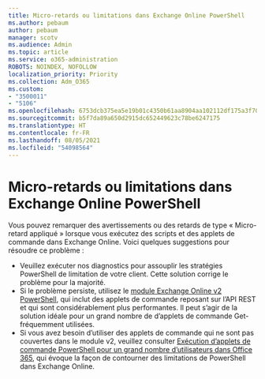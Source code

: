 ```yaml
---
title: Micro-retards ou limitations dans Exchange Online PowerShell
ms.author: pebaum
author: pebaum
manager: scotv
ms.audience: Admin
ms.topic: article
ms.service: o365-administration
ROBOTS: NOINDEX, NOFOLLOW
localization_priority: Priority
ms.collection: Adm_O365
ms.custom:
- "3500011"
- "5106"
ms.openlocfilehash: 6753dcb375ea5e19b01c4350b61aa8904aa102112df175a3f70281d18a634dbf
ms.sourcegitcommit: b5f7da89a650d2915dc652449623c78be6247175
ms.translationtype: HT
ms.contentlocale: fr-FR
ms.lasthandoff: 08/05/2021
ms.locfileid: "54098564"
---
```

# <a name="micro-delays-or-throttling-in-exchange-online-powershell"></a>Micro-retards ou limitations dans Exchange Online PowerShell

Vous pouvez remarquer des avertissements ou des retards de type « Micro-retard appliqué » lorsque vous exécutez des scripts et des applets de commande dans Exchange Online. Voici quelques suggestions pour résoudre ce problème :

- Veuillez exécuter nos diagnostics pour assouplir les stratégies PowerShell de limitation de votre client. Cette solution corrige le problème pour la majorité.
- Si le problème persiste, utilisez le [module Exchange Online v2 PowerShell](/powershell/exchange/exchange-online/exchange-online-powershell-v2/exchange-online-powershell-v2?view=exchange-ps&preserve-view=true), qui inclut des applets de commande reposant sur l’API REST et qui sont considérablement plus performantes. Il peut s’agir de la solution idéale pour un grand nombre de d’applets de commande Get- fréquemment utilisées.
- Si vous avez besoin d’utiliser des applets de commande qui ne sont pas couvertes dans le module v2, veuillez consulter [Exécution d’applets de commande PowerShell pour un grand nombre d’utilisateurs dans Office 365](https://techcommunity.microsoft.com/t5/exchange-team-blog/updated-running-powershell-cmdlets-for-large-numbers-of-users-in/ba-p/1000628#), qui évoque la façon de contourner des limitations de PowerShell dans Exchange Online.
